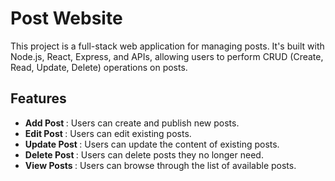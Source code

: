 # Post Website

This project is a full-stack web application for managing posts. It's built with Node.js, React, Express, and APIs, allowing users to perform CRUD (Create, Read, Update, Delete) operations on posts.

## Features

- <b> Add Post </b>:  Users can create and publish new posts.
- <b> Edit Post </b>:  Users can edit existing posts.
- <b> Update Post </b>:  Users can update the content of existing posts.
- <b> Delete Post </b>:  Users can delete posts they no longer need. 
- <b> View Posts </b>: Users can browse through the list of available posts.
